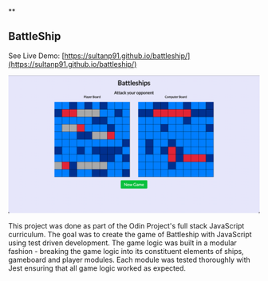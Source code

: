 \*\*

## BattleShip

See Live Demo: [https://sultanp91.github.io/battleship/](https://sultanp91.github.io/battleship/)

![battleship screenshot](https://github.com/sultanp91/battleship/blob/main/battleships.png?raw=true)

This project was done as part of the Odin Project's full stack JavaScript curriculum. The goal was to create the game of Battleship with JavaScript using test driven development. The game logic was built in a modular fashion - breaking the game logic into its constituent elements of ships, gameboard and player modules. Each module was tested thoroughly with Jest ensuring that all game logic worked as expected.
